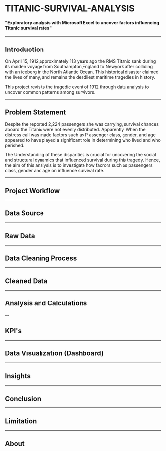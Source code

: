 # TITANIC-SURVIVAL-ANALYSIS
#### "Exploratory analysis with Microsoft Excel to uncover factors influencing Titanic survival rates"

---
## Introduction 
On April 15, 1912,approximately 113 years ago the RMS Titanic sank during its maiden voyage from Southampton,England to Newyork after colliding with an iceberg in the North Atlantic Ocean.
This historical disaster claimed the lives of many, and remains the deadliest maritime tragedies in history.

This project revisits the tragedic event of 1912 through data analysis to uncover common patterns among survivors.

---
## Problem Statement 
Despite the reported 2,224 passengers she was carrying, survival chances aboard the Titanic were not evenly distributed. Apparently, When the distress call was made factors such as P assenger class, gender, and age appeared to have played a significant role in determining who lived and who perished. 

The Understanding of these disparities is crucial for uncovering the social and structural dynamics that influenced survival during this tragedy. Hence, the aim of this analysis is to investigate how facrors such as passengers class, gender and age on influence survival rate. 

---
## Project Workflow 
---
## Data Source 
---
## Raw Data 
---
## Data Cleaning Process 
---
## Cleaned Data 
---
## Analysis and Calculations 
--
## KPI's 
---
## Data Visualization (Dashboard) 
---
## Insights 
---
## Conclusion
---
## Limitation 
---
## About 


